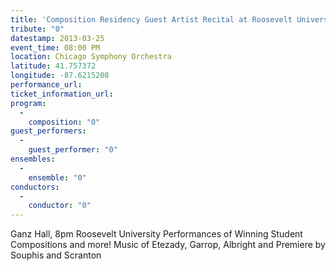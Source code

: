 ```yaml
---
title: 'Composition Residency Guest Artist Recital at Roosevelt University'
tribute: "0"
datestamp: 2013-03-25
event_time: 08:00 PM
location: Chicago Symphony Orchestra
latitude: 41.757372
longitude: -87.6215208
performance_url: 
ticket_information_url: 
program: 
  -
    composition: "0"
guest_performers: 
  -
    guest_performer: "0"
ensembles: 
  -
    ensemble: "0"
conductors: 
  -
    conductor: "0"
---
```

Ganz Hall, 8pm
Roosevelt University
Performances of Winning Student Compositions and more!
Music of Etezady, Garrop, Albright and Premiere by Souphis and Scranton
